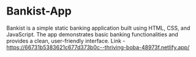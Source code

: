 # Bankist-App
Bankist is a simple static banking application built using HTML, CSS, and JavaScript. The app demonstrates basic banking functionalities and provides a clean, user-friendly interface.
Link - https://66731b5383621c677d373b0c--thriving-boba-48973f.netlify.app/
